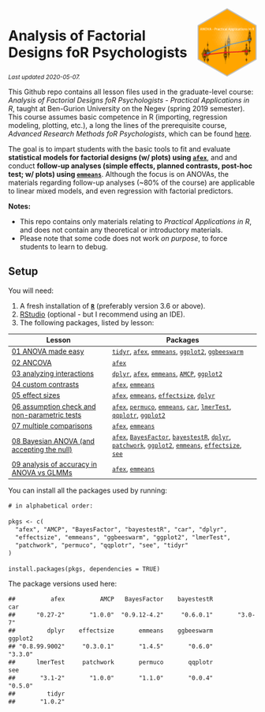 
<img src='logo/BGUHex.png' align="right" height="139" />

# Analysis of Factorial Designs foR Psychologists

<sub>*Last updated 2020-05-07.*</sub>

This Github repo contains all lesson files used in the graduate-level
course: *Analysis of Factorial Designs foR Psychologists - Practical
Applications in R*, taught at Ben-Gurion University on the Negev (spring
2019 semester). This course assumes basic competence in R (importing,
regression modeling, plotting, etc.), a long the lines of the
prerequisite course, *Advanced Research Methods foR Psychologists*,
which can be found
[here](https://github.com/mattansb/Advanced-Research-Methods-foR-Psychologists).

The goal is to impart students with the basic tools to fit and evaluate
**statistical models for factorial designs (w/ plots) using
[`afex`](https://afex.singmann.science/)**, and and conduct **follow-up
analyses (simple effects, planned contrasts, post-hoc test; w/ plots)
using [`emmeans`](https://cran.r-project.org/package=emmeans)**.
Although the focus is on ANOVAs, the materials regarding follow-up
analyses (\~80% of the course) are applicable to linear mixed models,
and even regression with factorial predictors.

**Notes:**

  - This repo contains only materials relating to *Practical
    Applications in R*, and does not contain any theoretical or
    introductory materials.  
  - Please note that some code does not work *on purpose*, to force
    students to learn to debug.

## Setup

You will need:

1.  A fresh installation of [**`R`**](https://cran.r-project.org/)
    (preferably version 3.6 or above).
2.  [RStudio](https://www.rstudio.com/products/rstudio/download/)
    (optional - but I recommend using an IDE).
3.  The following packages, listed by lesson:

| Lesson                                                                                                  | Packages                                                                                                                                                                                                                                                                                                                                                                                                                                                                                                                              |
| ------------------------------------------------------------------------------------------------------- | ------------------------------------------------------------------------------------------------------------------------------------------------------------------------------------------------------------------------------------------------------------------------------------------------------------------------------------------------------------------------------------------------------------------------------------------------------------------------------------------------------------------------------------- |
| [01 ANOVA made easy](/01%20ANOVA%20made%20easy)                                                         | [`tidyr`](https://CRAN.R-project.org/package=tidyr), [`afex`](https://CRAN.R-project.org/package=afex), [`emmeans`](https://CRAN.R-project.org/package=emmeans), [`ggplot2`](https://CRAN.R-project.org/package=ggplot2), [`ggbeeswarm`](https://CRAN.R-project.org/package=ggbeeswarm)                                                                                                                                                                                                                                               |
| [02 ANCOVA](/02%20ANCOVA)                                                                               | [`afex`](https://CRAN.R-project.org/package=afex)                                                                                                                                                                                                                                                                                                                                                                                                                                                                                     |
| [03 analyzing interactions](/03%20analyzing%20interactions)                                             | [`dplyr`](https://CRAN.R-project.org/package=dplyr), [`afex`](https://CRAN.R-project.org/package=afex), [`emmeans`](https://CRAN.R-project.org/package=emmeans), [`AMCP`](https://CRAN.R-project.org/package=AMCP), [`ggplot2`](https://CRAN.R-project.org/package=ggplot2)                                                                                                                                                                                                                                                           |
| [04 custom contrasts](/04%20custom%20contrasts)                                                         | [`afex`](https://CRAN.R-project.org/package=afex), [`emmeans`](https://CRAN.R-project.org/package=emmeans)                                                                                                                                                                                                                                                                                                                                                                                                                            |
| [05 effect sizes](/05%20effect%20sizes)                                                                 | [`afex`](https://CRAN.R-project.org/package=afex), [`emmeans`](https://CRAN.R-project.org/package=emmeans), [`effectsize`](https://CRAN.R-project.org/package=effectsize), [`dplyr`](https://CRAN.R-project.org/package=dplyr)                                                                                                                                                                                                                                                                                                        |
| [06 assumption check and non-parametric tests](/06%20assumption%20check%20and%20non-parametric%20tests) | [`afex`](https://CRAN.R-project.org/package=afex), [`permuco`](https://CRAN.R-project.org/package=permuco), [`emmeans`](https://CRAN.R-project.org/package=emmeans), [`car`](https://CRAN.R-project.org/package=car), [`lmerTest`](https://CRAN.R-project.org/package=lmerTest), [`qqplotr`](https://CRAN.R-project.org/package=qqplotr), [`ggplot2`](https://CRAN.R-project.org/package=ggplot2)                                                                                                                                     |
| [07 multiple comparisons](/07%20multiple%20comparisons)                                                 | [`afex`](https://CRAN.R-project.org/package=afex), [`emmeans`](https://CRAN.R-project.org/package=emmeans)                                                                                                                                                                                                                                                                                                                                                                                                                            |
| [08 Bayesian ANOVA (and accepting the null)](/08%20Bayesian%20ANOVA%20\(and%20accepting%20the%20null\)) | [`afex`](https://CRAN.R-project.org/package=afex), [`BayesFactor`](https://CRAN.R-project.org/package=BayesFactor), [`bayestestR`](https://CRAN.R-project.org/package=bayestestR), [`dplyr`](https://CRAN.R-project.org/package=dplyr), [`patchwork`](https://CRAN.R-project.org/package=patchwork), [`ggplot2`](https://CRAN.R-project.org/package=ggplot2), [`emmeans`](https://CRAN.R-project.org/package=emmeans), [`effectsize`](https://CRAN.R-project.org/package=effectsize), [`see`](https://CRAN.R-project.org/package=see) |
| [09 analysis of accuracy in ANOVA vs GLMMs](/09%20analysis%20of%20accuracy%20in%20ANOVA%20vs%20GLMMs)   | [`afex`](https://CRAN.R-project.org/package=afex), [`emmeans`](https://CRAN.R-project.org/package=emmeans)                                                                                                                                                                                                                                                                                                                                                                                                                            |

You can install all the packages used by running:

    # in alphabetical order:

    pkgs <- c(
      "afex", "AMCP", "BayesFactor", "bayestestR", "car", "dplyr",
      "effectsize", "emmeans", "ggbeeswarm", "ggplot2", "lmerTest",
      "patchwork", "permuco", "qqplotr", "see", "tidyr"
    )

    install.packages(pkgs, dependencies = TRUE)

The package versions used here:

    ##          afex          AMCP   BayesFactor    bayestestR           car 
    ##      "0.27-2"       "1.0.0"  "0.9.12-4.2"     "0.6.0.1"       "3.0-7" 
    ##         dplyr    effectsize       emmeans    ggbeeswarm       ggplot2 
    ## "0.8.99.9002"     "0.3.0.1"       "1.4.5"       "0.6.0"       "3.3.0" 
    ##      lmerTest     patchwork       permuco       qqplotr           see 
    ##       "3.1-2"       "1.0.0"       "1.1.0"       "0.0.4"       "0.5.0" 
    ##         tidyr 
    ##       "1.0.2"
